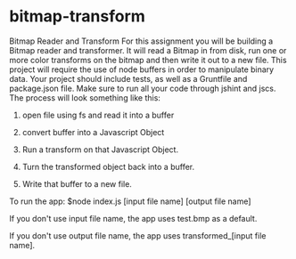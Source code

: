 # bitmap-transform
Bitmap Reader and Transform
For this assignment you will be building a Bitmap reader and transformer. It will read a Bitmap in from disk, run one or more color transforms on the bitmap and then write it out to a new file. This project will require the use of node buffers in order to manipulate binary data. Your project should include tests, as well as a Gruntfile and package.json file. Make sure to run all your code through jshint and jscs. The process will look something like this:

1. open file using fs and read it into a buffer

2. convert buffer into a Javascript Object

3. Run a transform on that Javascript Object.

4. Turn the transformed object back into a buffer.

5. Write that buffer to a new file.

To run the app: $node index.js [input file name] [output file name]

If you don't use input file name, the app uses test.bmp as a default.

If you don't use output file name, the app uses transformed_[input file name].
